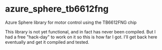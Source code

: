 # azure_sphere_tb6612fng
Azure Sphere library for motor control using the TB6612FNG chip

This library is not yet functional, and in fact has never been compiled. But I had a free "hack-day" to work on it
so this is how far I got.  I'll get back here eventually and get it compiled and tested. 

